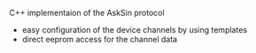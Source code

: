 
C++ implementaion of the AskSin protocol

- easy configuration of the device channels by using templates
- direct eeprom access for the channel data


